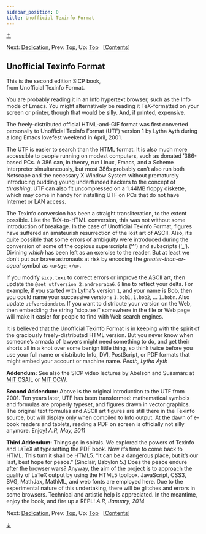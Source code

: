 ```yaml
---
sidebar_position: 0
title: Unofficial Texinfo Format
---
```


<div class="section">

[⇡](#pagetop)

Next: [Dedication](Dedication.xhtml#Dedication), Prev:
[Top](index.xhtml#Top), Up: [Top](index.xhtml#Top)  
\[[Contents](index.xhtml#SEC_Contents "Table of contents")\]

## Unofficial Texinfo Format

This is the second edition SICP book,  
from Unofficial Texinfo Format.

You are probably reading it in an Info hypertext browser, such as the
Info mode of Emacs. You might alternatively be reading it TeX-formatted
on your screen or printer, though that would be silly. And, if printed,
expensive.

The freely-distributed official HTML-and-GIF format was first converted
personally to Unofficial Texinfo Format (UTF) version 1 by Lytha Ayth
during a long Emacs lovefest weekend in April, 2001.

The UTF is easier to search than the HTML format. It is also much more
accessible to people running on modest computers, such as donated
’386-based PCs. A 386 can, in theory, run Linux, Emacs, and a Scheme
interpreter simultaneously, but most 386s probably can’t also run both
Netscape and the necessary X Window System without prematurely
introducing budding young underfunded hackers to the concept of
_thrashing_. UTF can also fit uncompressed on a 1.44MB floppy diskette,
which may come in handy for installing UTF on PCs that do not have
Internet or LAN access.

The Texinfo conversion has been a straight transliteration, to the
extent possible. Like the TeX-to-HTML conversion, this was not without
some introduction of breakage. In the case of Unofficial Texinfo Format,
figures have suffered an amateurish resurrection of the lost art of
ASCII. Also, it’s quite possible that some errors of ambiguity were
introduced during the conversion of some of the copious superscripts
(‘^’) and subscripts (‘\_’). Divining _which_ has been left as an
exercise to the reader. But at least we don’t put our brave astronauts
at risk by encoding the _greater-than-or-equal_ symbol as `<u>&gt;</u>`.

If you modify `sicp.texi` to correct errors or improve the ASCII art,
then update the `@set utfversion 2.andresraba6.6` line to reflect your
delta. For example, if you started with Lytha’s version `1`, and your
name is Bob, then you could name your successive versions `1.bob1`,
`1.bob2`, … `1.bobn`. Also update `utfversiondate`. If you want to
distribute your version on the Web, then embedding the string
“sicp.texi” somewhere in the file or Web page will make it easier for
people to find with Web search engines.

It is believed that the Unofficial Texinfo Format is in keeping with the
spirit of the graciously freely-distributed HTML version. But you never
know when someone’s armada of lawyers might need something to do, and
get their shorts all in a knot over some benign little thing, so think
twice before you use your full name or distribute Info, DVI, PostScript,
or PDF formats that might embed your account or machine name. _Peath,
Lytha Ayth_

**Addendum:** See also the SICP video lectures by Abelson and Sussman:
at [MIT
CSAIL](http://groups.csail.mit.edu/mac/classes/6.001/abelson-sussman-lectures/)
or [MIT
OCW](http://ocw.mit.edu/courses/electrical-engineering-and-computer-science/6-001-structure-and-interpretation-of-computer-programs-spring-2005/video-lectures/).

**Second Addendum:** Above is the original introduction to the UTF from 2001. Ten years later, UTF has been transformed: mathematical symbols
and formulas are properly typeset, and figures drawn in vector graphics.
The original text formulas and ASCII art figures are still there in the
Texinfo source, but will display only when compiled to Info output. At
the dawn of e-book readers and tablets, reading a PDF on screen is
officially not silly anymore. Enjoy! _A.R, May, 2011_

**Third Addendum:** Things go in spirals. We explored the powers of
Texinfo and LaTeX at typesetting the PDF book. Now it’s time to come
back to HTML. This turn it shall be HTML5. “It can be a dangerous place,
but it’s our last, best hope for peace.” (Sinclair, Babylon 5.) Does the
peace endure after the browser wars? Anyway, the aim of the project is
to approach the quality of LaTeX output by using the HTML5 toolbox.
JavaScript, CSS3, SVG, MathJax, MathML, and web fonts are employed here.
Due to the experimental nature of this undertaking, there will be
glitches and errors in some browsers. Technical and artistic help is
appreciated. In the meantime, enjoy the book, and fire up a REPL! _A.R,
January, 2014_

Next: [Dedication](Dedication.xhtml#Dedication), Prev:
[Top](index.xhtml#Top), Up: [Top](index.xhtml#Top)  
\[[Contents](index.xhtml#SEC_Contents "Table of contents")\]

</div>

[⇣](#pagebottom)
